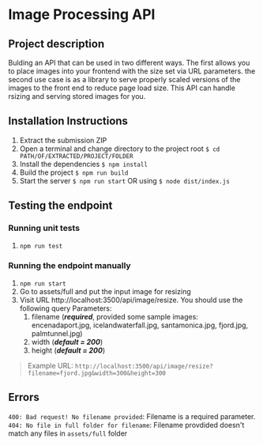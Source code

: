 # Image Processing API
## Project description
Bulding an API that can be used in two different ways. The first allows you to place images into your frontend with the size set via URL parameters.
the second use case is as a library to serve properly scaled versions of the images to the front end to reduce page load size.
This API can handle rsizing and serving stored images for you.

## Installation Instructions

1. Extract the submission ZIP
1. Open a terminal and change directory to the project root `$ cd PATH/OF/EXTRACTED/PROJECT/FOLDER`
1. Install the dependencies `$ npm install`
1. Build the project `$ npm run build`
1. Start the server `$ npm run start` OR using `$ node dist/index.js`


## Testing the endpoint
### Running unit tests
1. `npm run test`

### Running the endpoint manually
1. `npm run start`
1. Go to assets/full and put the input image for resizing
1. Visit URL http://localhost:3500/api/image/resize. You should use the following query Parameters:
    1. filename (**_required_**, provided some sample images: encenadaport.jpg, icelandwaterfall.jpg, santamonica.jpg, fjord.jpg, palmtunnel.jpg)
    1. width (**_default = 200_**)
    1. height  (**_default = 200_**)

> Example URL: `http://localhost:3500/api/image/resize?filename=fjord.jpg&width=300&height=300`

## Errors
`400: Bad request! No filename provided`: Filename is a required parameter.
`404: No file in full folder for filename`: Filename provdided doesn't match any files in `assets/full` folder